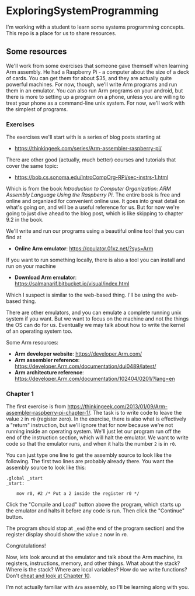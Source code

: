 # ExploringSystemProgramming
I'm working with a student to learn some systems programming concepts. This repo is a place for us to share resources.

## Some resources

We'll work from some exercises that someone gave themself when learning Arm assembly.
He had a Raspberry Pi - a computer about the size of a deck of cards. You can get them for about $35, and they are actually quite powerful machines. For now, though, we'll write Arm programs and run them in an emulator. You can also run Arm programs on your android, but there is more to setting up a program on a phone, unless you are willing to treat your phone as a command-line unix system. For now, we'll work with the simplest of programs.

### Exercises

The exercises we'll start with is a series of blog posts starting at

- https://thinkingeek.com/series/Arm-assembler-raspberry-pi/

There are other good (actually, much better) courses and tutorials that cover the same topic:

- https://bob.cs.sonoma.edu/IntroCompOrg-RPi/sec-instrs-1.html

Which is from the book *Introduction to Computer Organization: ARM Assembly Language Using the Raspberry Pi*. The entire book is free and online and organized for convenient online use. It goes into great detail on what's going on, and will be a useful reference for us. But for now we're going to just dive ahead to the blog post, which is like skipping to chapter 9.2 in the book.

We'll write and run our programs using a beautiful online tool that you can find at

- **Online Arm emulator**: https://cpulator.01xz.net/?sys=Arm

If you want to run something locally, there is also a tool you can install and run on your machine

- **Download Arm emulator**: https://salmanarif.bitbucket.io/visual/index.html

Which I suspect is similar to the web-based thing. I'll be using the web-based thing.

There are other emulators, and you can emulate a complete running unix system if you want. But we want to focus on the machine and not the things the OS can do for us. Eventually we may talk about how to write the kernel of an operating system too.

Some Arm resources:

- **Arm developer website**: https://developer.Arm.com/
- **Arm assembler reference**: https://developer.Arm.com/documentation/dui0489/latest/
- **Arm architecture reference**: https://developer.Arm.com/documentation/102404/0201/?lang=en

### Chapter 1

The first exercise is from https://thinkingeek.com/2013/01/09/Arm-assembler-raspberry-pi-chapter-1/.  The task is to write code to leave the value `2` in `r0` (register zero).  In the exercise, there is also what is effectively a "return" instruction, but we'll ignore that for now because we're not running inside an operating system. We'll just let our program run off the end of the instruction section, which will halt the emulator. We want to write code so that the emulator runs, and when it halts the number `2` is in `r0`.

You can just type one line to get the assembly source to look like the following. The first two lines are probably already there. You want the assembly source to look like this:

```
.global _start
_start:
	
	mov r0, #2 /* Put a 2 inside the register r0 */
```

Click the "Compile and Load" button above the program, which starts up the emulator and halts it before any code is run. Then click the "Continue" button.

The program should stop at `_end` (the end of the program section) and the register display should show the value `2` now in `r0`.

Congratulations!

Now, lets look around at the emulator and talk about the Arm machine, its registers, instructions, memory, and other things. What about the stack? Where is the stack? Where are local variables? How do we write functions? Don't [cheat and look at Chapter 10](https://bob.cs.sonoma.edu/IntroCompOrg-RPi/chp-subroutine.html).

I'm not actually familiar with `Arm` assembly, so I'll be learning along with you.

